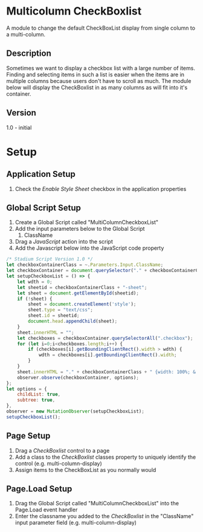 # Multicolumn CheckBoxlist

A module to change the default CheckBoxList display from single column to a multi-column. 

## Description
Sometimes we want to display a checkbox list with a large number of items. Finding and selecting items in such a list is easier when the items are in multiple columns because users don't have to scroll as much. The module below will display the CheckBoxlist in as many columns as will fit into it's container. 


## Version 
1.0 - initial

# Setup

## Application Setup
1. Check the *Enable Style Sheet* checkbox in the application properties

## Global Script Setup
1. Create a Global Script called "MultiColumnCheckboxList"
2. Add the input parameters below to the Global Script
   1. ClassName
3. Drag a *JavaScript* action into the script
4. Add the Javascript below into the JavaScript code property
```javascript
/* Stadium Script Version 1.0 */
let checkboxContainerClass = ~.Parameters.Input.ClassName;
let checkboxContainer = document.querySelector("." + checkboxContainerClass);
let setupCheckboxList = () => {
    let wdth = 0;
    let sheetid = checkboxContainerClass + "-sheet";
    let sheet = document.getElementById(sheetid);
    if (!sheet) { 
        sheet = document.createElement('style');
        sheet.type = "text/css";
        sheet.id = sheetid;
        document.head.appendChild(sheet);
    }
    sheet.innerHTML = "";
    let checkboxes = checkboxContainer.querySelectorAll(".checkbox");
    for (let i=0;i<checkboxes.length;i++) {
        if (checkboxes[i].getBoundingClientRect().width > wdth) {
            wdth = checkboxes[i].getBoundingClientRect().width;
        }
    }
    sheet.innerHTML = "." + checkboxContainerClass + " {width: 100%; & .error-border {width: 100%;display: grid;grid-template-columns: repeat(auto-fill, minmax(" + Math.floor(wdth) + "px, 1fr));}}";
    observer.observe(checkboxContainer, options);
};
let options = {
    childList: true,
    subtree: true,
},
observer = new MutationObserver(setupCheckboxList);
setupCheckboxList();
```

## Page Setup
1. Drag a *CheckBoxlist* control to a page 
2. Add a class to the *CheckBoxlist* classes property to uniquely identify the control (e.g. multi-column-display)
3. Assign items to the CheckBoxList as you normally would

## Page.Load Setup
1. Drag the Global Script called "MultiColumnCheckboxList" into the Page.Load event handler
2. Enter the classname you added to the *CheckBoxlist* in the "ClassName" input parameter field (e.g. multi-column-display)